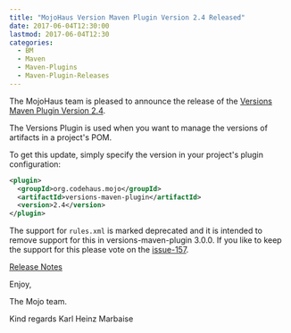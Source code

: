 ```yaml
---
title: "MojoHaus Version Maven Plugin Version 2.4 Released"
date: 2017-06-04T12:30:00
lastmod: 2017-06-04T12:30
categories:
  - BM
  - Maven
  - Maven-Plugins
  - Maven-Plugin-Releases
---
```

The MojoHaus team is pleased to announce the release of the 
[Versions Maven Plugin Version 2.4](https://www.mojohaus.org/versions-maven-plugin/).

The Versions Plugin is used when you want to manage the versions of artifacts
in a project's POM.

To get this update, simply specify the version in your project's plugin
configuration:

```xml
<plugin>
  <groupId>org.codehaus.mojo</groupId>
  <artifactId>versions-maven-plugin</artifactId>
  <version>2.4</version>
</plugin>
```

The support for `rules.xml` is marked deprecated and it is intended to
remove support for this in versions-maven-plugin 3.0.0.
If you like to keep the support for this please vote on the [issue-157](https://github.com/mojohaus/versions-maven-plugin/issues/157).


<!-- more -->

[Release Notes](https://www.mojohaus.org/versions-maven-plugin/github-report.html)

Enjoy,

The Mojo team.

Kind regards
Karl Heinz Marbaise

